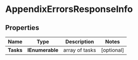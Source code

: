 # AppendixErrorsResponseInfo


## Properties

| Name | Type | Description | Notes |
|------------ | ------------- | ------------- | -------------|
**Tasks** | **IEnumerable<AppendixErrorsTaskInfo>** | array of tasks |[optional]|